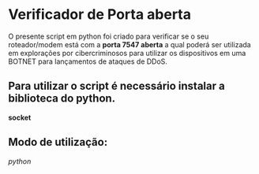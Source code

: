 # Verificador de Porta aberta

O presente script em python foi criado para verificar se o seu roteador/modem está com a **porta 7547 aberta** a qual poderá ser utilizada em explorações por cibercriminosos para utilizar os dispositivos em uma BOTNET para lançamentos de ataques de DDoS. 

## Para utilizar o script é necessário instalar a biblioteca do python. 

**socket**

## Modo de utilização: 

*python <script>.py*

![print](https://github.com/ISH-CTI-ThreatIntel/scanport-7547-CTI/assets/150695365/e8ef27b1-e1d6-4865-8379-b29ce1c9d922)


## Versão

1.0
